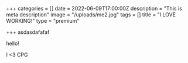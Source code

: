 +++
categories = []
date = 2022-06-09T17:00:00Z
description = "This is meta description"
image = "/uploads/me2.jpg"
tags = []
title = "I LOVE WORKING!"
type = "premium"

+++
asdasdafafaf

hello!

I <3 CPG